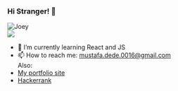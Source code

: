 ### Hi Stranger! 👋
![Joey](https://media3.giphy.com/media/l3V0A5D73FHx4ayyI/giphy.gif?cid=790b76116ea264a818ee039db28f613ffa819a73350d79bb&rid=giphy.gif&ct=g)
<br/>
![](https://komarev.com/ghpvc/?username=mustafadede&color=orange)
<br/>
- 🌱 I’m currently learning React and JS
- 📫 How to reach me: mustafa.dede.0016@gmail.com
  <br/>
  Also:
 - [My portfolio site](https://mustafadede.dev/) 
 - [Hackerrank](https://www.hackerrank.com/mustafadededev)


<!--
**mustafadede/mustafadede** is a ✨ _special_ ✨ repository because its `README.md` (this file) appears on your GitHub profile.

Here are some ideas to get you started:

- 🔭 I’m currently working on ...
- 🌱 I’m currently learning ...
- 👯 I’m looking to collaborate on ...
- 🤔 I’m looking for help with ...
- 💬 Ask me about ...
- 📫 How to reach me: ...
- 😄 Pronouns: ...
- ⚡ Fun fact: ...
-->
